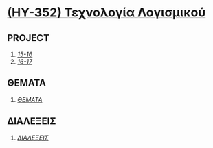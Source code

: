 # [(ΗΥ-352) Τεχνολογία Λογισμικού](http://www.csd.uoc.gr/~hy352/)

## PROJECT

1. _[15-16](https://github.com/keybraker/Computer-Science-Department-Wiki/tree/master/PROJECTS/PROJECT_15-16)_
2. _[16-17](https://github.com/keybraker/Computer-Science-Department-Wiki/tree/master/PROJECTS/json%20implementation%20hy352)_

## ΘΕΜΑΤΑ

1. _[ΘΕΜΑΤΑ](https://github.com/keybraker/Computer-Science-Department-Wiki/tree/master/ΜΑΘΗΜΑΤΑ/ΗΥ-352/ΘΕΜΑΤΑ)_

## ΔΙΑΛΕΞΕΙΣ

1. _[ΔΙΑΛΕΞΕΙΣ](https://onedrive.live.com/?authkey=%21APZzhcZ0wqmY39A&id=57756363E00B02E3%219214&cid=57756363E00B02E3)_
